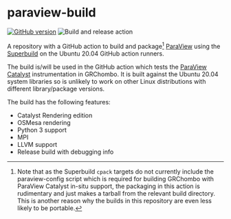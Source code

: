 # paraview-build

[![GitHub version](https://badge.fury.io/gh/GRChombo%2Fparaview-build.svg)](https://badge.fury.io/gh/GRChombo%2Fparaview-build)
![Build and release action](https://github.com/GRChombo/paraview-build/actions/workflows/build-and-release.yml/badge.svg)

A repository with a GitHub action to build and package[^1]
[ParaView](https://github.com/Kitware/ParaView) using the
[Superbuild](https://gitlab.kitware.com/paraview/paraview-superbuild) on the
Ubuntu 20.04 GitHub action runners.

The build is/will be used in the GitHub action which tests the [ParaView
Catalyst](https://www.paraview.org/in-situ/) instrumentation in GRChombo. It is
built against the Ubuntu 20.04 system libraries so is unlikely to work on other
Linux distributions with different library/package versions.

The build has the following features:
* Catalyst Rendering edition
* OSMesa rendering
* Python 3 support
* MPI
* LLVM support
* Release build with debugging info

[^1]: Note that as the Superbuild `cpack` targets do not currently include the
paraview-config script which is required for building GRChombo with ParaView
Catalyst in-situ support, the packaging in this action is rudimentary and just
makes a tarball from the relevant build directory. This is another reason why
the builds in this repository are even less likely to be portable.
